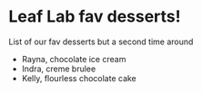 # Leaf Lab fav desserts!
List of our fav desserts but a second time around
- Rayna, chocolate ice cream
- Indra, creme brulee
- Kelly, flourless chocolate cake

